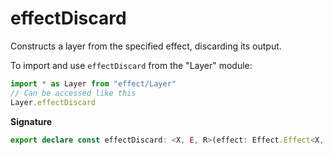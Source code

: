 # effectDiscard

Constructs a layer from the specified effect, discarding its output.

To import and use `effectDiscard` from the "Layer" module:

```ts
import * as Layer from "effect/Layer"
// Can be accessed like this
Layer.effectDiscard
```

**Signature**

```ts
export declare const effectDiscard: <X, E, R>(effect: Effect.Effect<X, E, R>) => Layer<never, E, R>
```
